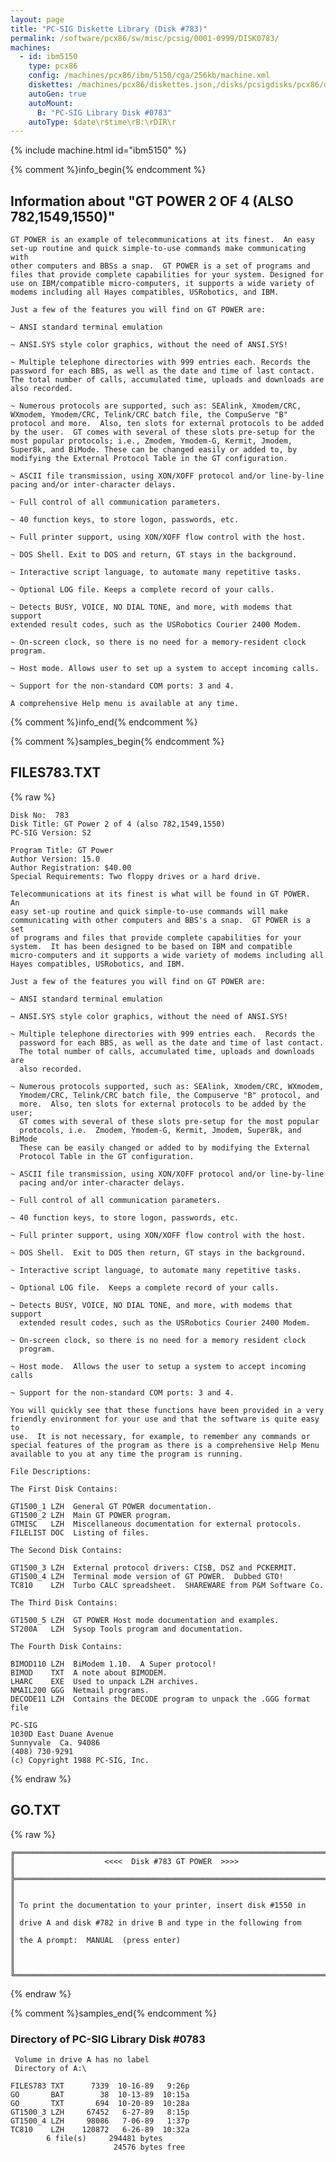 ```yaml
---
layout: page
title: "PC-SIG Diskette Library (Disk #783)"
permalink: /software/pcx86/sw/misc/pcsig/0001-0999/DISK0783/
machines:
  - id: ibm5150
    type: pcx86
    config: /machines/pcx86/ibm/5150/cga/256kb/machine.xml
    diskettes: /machines/pcx86/diskettes.json,/disks/pcsigdisks/pcx86/diskettes.json
    autoGen: true
    autoMount:
      B: "PC-SIG Library Disk #0783"
    autoType: $date\r$time\rB:\rDIR\r
---
```


{% include machine.html id="ibm5150" %}

{% comment %}info_begin{% endcomment %}

## Information about "GT POWER 2 OF 4 (ALSO 782,1549,1550)"

    GT POWER is an example of telecommunications at its finest.  An easy
    set-up routine and quick simple-to-use commands make communicating with
    other computers and BBSs a snap.  GT POWER is a set of programs and
    files that provide complete capabilities for your system. Designed for
    use on IBM/compatible micro-computers, it supports a wide variety of
    modems including all Hayes compatibles, USRobotics, and IBM.
    
    Just a few of the features you will find on GT POWER are:
    
    ~ ANSI standard terminal emulation
    
    ~ ANSI.SYS style color graphics, without the need of ANSI.SYS!
    
    ~ Multiple telephone directories with 999 entries each. Records the
    password for each BBS, as well as the date and time of last contact.
    The total number of calls, accumulated time, uploads and downloads are
    also recorded.
    
    ~ Numerous protocols are supported, such as: SEAlink, Xmodem/CRC,
    WXmodem, Ymodem/CRC, Telink/CRC batch file, the CompuServe "B"
    protocol and more.  Also, ten slots for external protocols to be added
    by the user.  GT comes with several of these slots pre-setup for the
    most popular protocols; i.e., Zmodem, Ymodem-G, Kermit, Jmodem,
    Super8k, and BiMode. These can be changed easily or added to, by
    modifying the External Protocol Table in the GT configuration.
    
    ~ ASCII file transmission, using XON/XOFF protocol and/or line-by-line
    pacing and/or inter-character delays.
    
    ~ Full control of all communication parameters.
    
    ~ 40 function keys, to store logon, passwords, etc.
    
    ~ Full printer support, using XON/XOFF flow control with the host.
    
    ~ DOS Shell. Exit to DOS and return, GT stays in the background.
    
    ~ Interactive script language, to automate many repetitive tasks.
    
    ~ Optional LOG file. Keeps a complete record of your calls.
    
    ~ Detects BUSY, VOICE, NO DIAL TONE, and more, with modems that support
    extended result codes, such as the USRobotics Courier 2400 Modem.
    
    ~ On-screen clock, so there is no need for a memory-resident clock
    program.
    
    ~ Host mode. Allows user to set up a system to accept incoming calls.
    
    ~ Support for the non-standard COM ports: 3 and 4.
    
    A comprehensive Help menu is available at any time.
{% comment %}info_end{% endcomment %}

{% comment %}samples_begin{% endcomment %}

## FILES783.TXT

{% raw %}
```
Disk No:  783                                                           
Disk Title: GT Power 2 of 4 (also 782,1549,1550) 
PC-SIG Version: S2                                                      
                                                                        
Program Title: GT Power                                                 
Author Version: 15.0                                                    
Author Registration: $40.00                                             
Special Requirements: Two floppy drives or a hard drive.                
                                                                        
Telecommunications at its finest is what will be found in GT POWER.  An 
easy set-up routine and quick simple-to-use commands will make          
communicating with other computers and BBS's a snap.  GT POWER is a set 
of programs and files that provide complete capabilities for your       
system.  It has been designed to be based on IBM and compatible         
micro-computers and it supports a wide variety of modems including all  
Hayes compatibles, USRobotics, and IBM.                                 
                                                                        
Just a few of the features you will find on GT POWER are:               
                                                                        
~ ANSI standard terminal emulation                                      
                                                                        
~ ANSI.SYS style color graphics, without the need of ANSI.SYS!          
                                                                        
~ Multiple telephone directories with 999 entries each.  Records the    
  password for each BBS, as well as the date and time of last contact.  
  The total number of calls, accumulated time, uploads and downloads are
  also recorded.                                                        
                                                                        
~ Numerous protocols supported, such as: SEAlink, Xmodem/CRC, WXmodem,  
  Ymodem/CRC, Telink/CRC batch file, the Compuserve "B" protocol, and   
  more.  Also, ten slots for external protocols to be added by the user;
  GT comes with several of these slots pre-setup for the most popular   
  protocols, i.e.  Zmodem, Ymodem-G, Kermit, Jmodem, Super8k, and BiMode
  These can be easily changed or added to by modifying the External     
  Protocol Table in the GT configuration.                               
                                                                        
~ ASCII file transmission, using XON/XOFF protocol and/or line-by-line  
  pacing and/or inter-character delays.                                 
                                                                        
~ Full control of all communication parameters.                         
                                                                        
~ 40 function keys, to store logon, passwords, etc.                     
                                                                        
~ Full printer support, using XON/XOFF flow control with the host.      
                                                                        
~ DOS Shell.  Exit to DOS then return, GT stays in the background.      
                                                                        
~ Interactive script language, to automate many repetitive tasks.       
                                                                        
~ Optional LOG file.  Keeps a complete record of your calls.            
                                                                        
~ Detects BUSY, VOICE, NO DIAL TONE, and more, with modems that support 
  extended result codes, such as the USRobotics Courier 2400 Modem.     
                                                                        
~ On-screen clock, so there is no need for a memory resident clock      
  program.                                                              
                                                                        
~ Host mode.  Allows the user to setup a system to accept incoming calls
                                                                        
~ Support for the non-standard COM ports: 3 and 4.                      
                                                                        
You will quickly see that these functions have been provided in a very  
friendly environment for your use and that the software is quite easy to
use.  It is not necessary, for example, to remember any commands or     
special features of the program as there is a comprehensive Help Menu   
available to you at any time the program is running.                    
                                                                        
File Descriptions:                                                      
                                                                        
The First Disk Contains:                                                
                                                                        
GT1500_1 LZH  General GT POWER documentation.                           
GT1500_2 LZH  Main GT POWER program.                                    
GTMISC   LZH  Miscellaneous documentation for external protocols.       
FILELIST DOC  Listing of files.                                         
                                                                        
The Second Disk Contains:                                               
                                                                        
GT1500_3 LZH  External protocol drivers: CISB, DSZ and PCKERMIT.        
GT1500_4 LZH  Terminal mode version of GT POWER.  Dubbed GTO!           
TC810    LZH  Turbo CALC spreadsheet.  SHAREWARE from P&M Software Co.  
                                                                        
The Third Disk Contains:                                                
                                                                        
GT1500_5 LZH  GT POWER Host mode documentation and examples.            
ST200A   LZH  Sysop Tools program and documentation.                    
                                                                        
The Fourth Disk Contains:                                               
                                                                        
BIMOD110 LZH  BiModem 1.10.  A Super protocol!                          
BIMOD    TXT  A note about BIMODEM.                                     
LHARC    EXE  Used to unpack LZH archives.                              
NMAIL200 GGG  Netmail programs.  
DECODE11 LZH  Contains the DECODE program to unpack the .GGG format file
                                                                        
PC-SIG                                                                  
1030D East Duane Avenue                                                 
Sunnyvale  Ca. 94086                                                    
(408) 730-9291                                                          
(c) Copyright 1988 PC-SIG, Inc.                                         
```
{% endraw %}

## GO.TXT

{% raw %}
```
╔═════════════════════════════════════════════════════════════════════════╗
║                    <<<<  Disk #783 GT POWER  >>>>                       ║
╠═════════════════════════════════════════════════════════════════════════╣
║                                                                         ║
║ To print the documentation to your printer, insert disk #1550 in        ║
║ drive A and disk #782 in drive B and type in the following from         ║
║ the A prompt:  MANUAL  (press enter)                                    ║
║                                                                         ║
╚═════════════════════════════════════════════════════════════════════════╝
```
{% endraw %}

{% comment %}samples_end{% endcomment %}

### Directory of PC-SIG Library Disk #0783

     Volume in drive A has no label
     Directory of A:\

    FILES783 TXT      7339  10-16-89   9:26p
    GO       BAT        38  10-13-89  10:15a
    GO       TXT       694  10-20-89  10:28a
    GT1500_3 LZH     67452   6-27-89   8:15p
    GT1500_4 LZH     98086   7-06-89   1:37p
    TC810    LZH    120872   6-26-89  10:32a
            6 file(s)     294481 bytes
                           24576 bytes free
